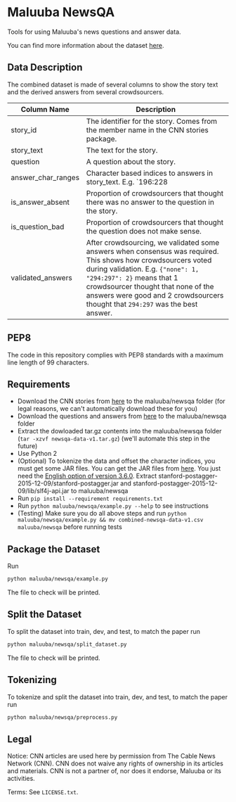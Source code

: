 # Maluuba NewsQA
Tools for using Maluuba's news questions and answer data.

You can find more information about the dataset [here][maluuba_newsqa].

## Data Description

The combined dataset is made of several columns to show the story text and the derived answers from several crowdsourcers.

Column Name | Description
--- | ---
story_id | The identifier for the story. Comes from the member name in the CNN stories package.
story_text | The text for the story.
question | A question about the story.
answer_char_ranges | Character based indices to answers in story_text. E.g. `196:228|196:202,217:228|None`. Answers from different crowdsourcers are separated by `|`, within those, multiple selections from the same crowdsourcer are separated by `,`.  `None` means the crowdsourcer thought there was no answer to the question in the story. The start is inclusive and the end is exclusive. The end may point to whitespace after a token.
is_answer_absent | Proportion of crowdsourcers that thought there was no answer to the question in the story.
is_question_bad | Proportion of crowdsourcers that thought the question does not make sense.
validated_answers | After crowdsourcing, we validated some answers when consensus was required. This shows how crowdsourcers voted during validation. E.g. `{"none": 1, "294:297": 2}` means that 1 crowdsourcer thought that none of the answers were good and 2 crowdsourcers thought that `294:297` was the best answer.

## PEP8
The code in this repository complies with PEP8 standards with a maximum line length of 99 characters.

## Requirements

* Download the CNN stories from [here][cnn_stories] to the maluuba/newsqa folder (for legal reasons, we can't automatically download these for you) 
* Download the questions and answers from [here][maluuba_newsqa_dl] to the maluuba/newsqa folder
* Extract the dowloaded tar.gz contents into the maluuba/newsqa folder (`tar -xzvf newsqa-data-v1.tar.gz`) (we'll automate this step in the future)
* Use Python 2
* (Optional) To tokenize the data and offset the character indices, you must get some JAR files. You can get the JAR files from [here][stanford_tagger]. You just need the [English option of version 3.6.0][stanford_zip_3.6.0]. Extract stanford-postagger-2015-12-09/stanford-postagger.jar and stanford-postagger-2015-12-09/lib/slf4j-api.jar to maluuba/newsqa
* Run `pip install --requirement requirements.txt`
* Run `python maluuba/newsqa/example.py --help` to see instructions
* (Testing) Make sure you do all above steps and run `python maluuba/newsqa/example.py && mv combined-newsqa-data-v1.csv maluuba/newsqa` before running tests 

## Package the Dataset
Run
```sh
python maluuba/newsqa/example.py
```

The file to check will be printed.

## Split the Dataset
To split the dataset into train, dev, and test, to match the paper run
```sh
python maluuba/newsqa/split_dataset.py
```

The file to check will be printed.

[cnn_stories]: http://cs.nyu.edu/~kcho/DMQA/
[maluuba_newsqa]: https://datasets.maluuba.com/NewsQA
[maluuba_newsqa_dl]: https://datasets.maluuba.com/NewsQA/dl
[stanford_tagger]: http://nlp.stanford.edu/software/tagger.html
[stanford_zip_3.6.0]: https://nlp.stanford.edu/software/stanford-postagger-2015-12-09.zip

## Tokenizing

To tokenize and split the dataset into train, dev, and test, to match the paper run 
```sh
python maluuba/newsqa/preprocess.py
```

## Legal

Notice:  CNN articles are used here by permission from The Cable News Network (CNN).  CNN does not waive any rights of ownership in its articles and materials.  CNN is not a partner of, nor does it endorse, Maluuba or its activities.

Terms: See `LICENSE.txt`.
